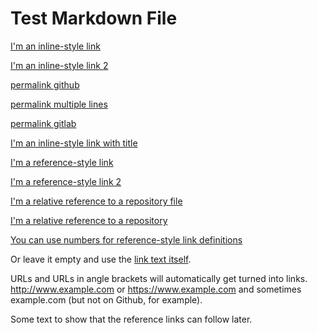 # Test Markdown File

[I'm an inline-style link](https://www.google.com)

[I'm an inline-style link 2](../../../README.md)

[permalink github](https://github.com/tudorpopovici1/demo-plugin-jetbrains-project/blob/cf925c192b45c9310a2dcc874573f393024f3be2/src/main/java/actions/MarkdownAction.java#L55)

[permalink multiple lines](https://github.com/tudorpopovici1/demo-plugin-jetbrains-project/blob/cf925c192b45c9310a2dcc874573f393024f3be2/src/main/java/actions/MarkdownAction.java#L52-L71)

[permalink gitlab](https://gitlab.ewi.tudelft.nl/cse2000-software-project/2019-2020-q4/cluster-0/tracking-changes-in-links-to-code/tracking-changes-in-links-to-code/-/blob/dev/src/main/kotlin/org/intellij/plugin/tracker/data/FileChange.kt#L26)

[I'm an inline-style link with title](https://www.google.com "Google's Homepage")

[I'm a reference-style link][Arbitrary case-insensitive reference text]

[I'm a reference-style link 2][Arbitrary case-insensitive reference text 2]

[I'm a relative reference to a repository file](../../../README.md)

[I'm a relative reference to a repository](../kotlin/org/intellij/plugin/tracker/services)

[You can use numbers for reference-style link definitions][1]

Or leave it empty and use the [link text itself].

URLs and URLs in angle brackets will automatically get turned into links. 
http://www.example.com or <https://www.example.com> and sometimes 
example.com (but not on Github, for example).

Some text to show that the reference links can follow later.

[arbitrary case-insensitive reference text]: https://www.mozilla.org
[arbitrary case-insensitive reference text 2]: ../../../README.md
[1]: http://slashdot.org
[link text itself]: http://www.reddit.com